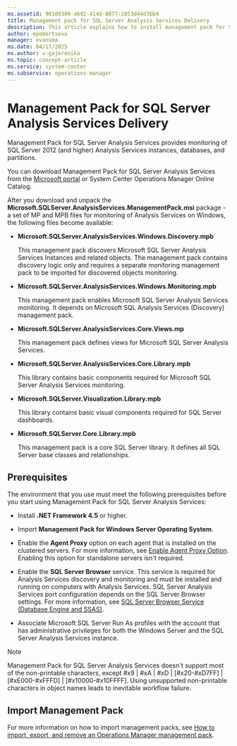 ```yaml
---
ms.assetid: 90109309-a692-414d-8877-2853d44d3bb4
title: Management pack for SQL Server Analysis Services Delivery
description: This article explains how to install management pack for SQL Server Analysis Services
author: epomortseva
manager: evansma
ms.date: 04/17/2025
ms.author: v-gajeronika
ms.topic: concept-article
ms.service: system-center
ms.subservice: operations-manager
---
```


# Management Pack for SQL Server Analysis Services Delivery

Management Pack for SQL Server Analysis Services provides monitoring of SQL Server 2012 (and higher) Analysis
Services instances, databases, and partitions.

You can download Management Pack for SQL Server Analysis Services from the [Microsoft portal](https://www.microsoft.com/download/details.aspx?id=57382) or System Center Operations Manager Online Catalog.

After you download and unpack the **Microsoft.SQLServer.AnalysisServices.ManagementPack.msi** package - a set of MP and MPB files for monitoring of Analysis Services on Windows, the following files become available:

- **Microsoft.SQLServer.AnalysisServices.Windows.Discovery.mpb**

    This management pack discovers Microsoft SQL Server Analysis Services Instances and related objects. The management pack contains discovery logic only and requires a separate monitoring management pack to be imported for discovered objects monitoring.

- **Microsoft.SQLServer.AnalysisServices.Windows.Monitoring.mpb**

    This management pack enables Microsoft SQL Server Analysis Services monitoring. It depends on Microsoft SQL Analysis Services (Discovery) management pack.

- **Microsoft.SQLServer.AnalysisServices.Core.Views.</i>mp**

    This management pack defines views for Microsoft SQL Server Analysis Services.

- **Microsoft.SQLServer.AnalysisServices.Core.Library.mpb**

    This library contains basic components required for Microsoft SQL Server Analysis Services monitoring.

- **Microsoft.SQLServer.Visualization.Library.mpb**

    This library contains basic visual components required for SQL Server dashboards.

- **Microsoft.SQLServer.Core.Library.mpb**

    This management pack is a core SQL Server library. It defines all SQL Server base classes and relationships.

## Prerequisites

The environment that you use must meet the following prerequisites before you start using Management Pack for SQL Server Analysis Services:

- Install **.NET Framework 4.5** or higher.

- Import **Management Pack for Windows Server Operating System**.

- Enable the **Agent Proxy** option on each agent that is installed on the clustered servers. For more information, see [Enable Agent Proxy Option](sql-server-management-pack-enabling-agent-proxy.md). Enabling this option for standalone servers isn't required.

- Enable the **SQL Server Browser** service. This service is required for Analysis Services discovery and monitoring and must be installed and running on computers with Analysis Services. SQL Server Analysis Services port configuration depends on the SQL Server Browser settings. For more information, see [SQL Server Browser Service (Database Engine and SSAS)](/sql/database-engine/configure-windows/sql-server-browser-service-database-engine-and-ssas).

- Associate Microsoft SQL Server Run As profiles with the account that has administrative privileges for both the Windows Server and the SQL Server Analysis Services instance.

> [!NOTE]
> Management Pack for SQL Server Analysis Services doesn't support most of the non-printable characters, except #x9 | #xA | #xD | [#x20-#xD7FF] | [#xE000-#xFFFD] | [#x10000-#x10FFFF]. Using unsupported non-printable characters in object names leads to inevitable workflow failure.

## Import Management Pack

For more information on how to import management packs, see [How to import, export, and remove an Operations Manager management pack](manage-mp-import-remove-delete.md).
